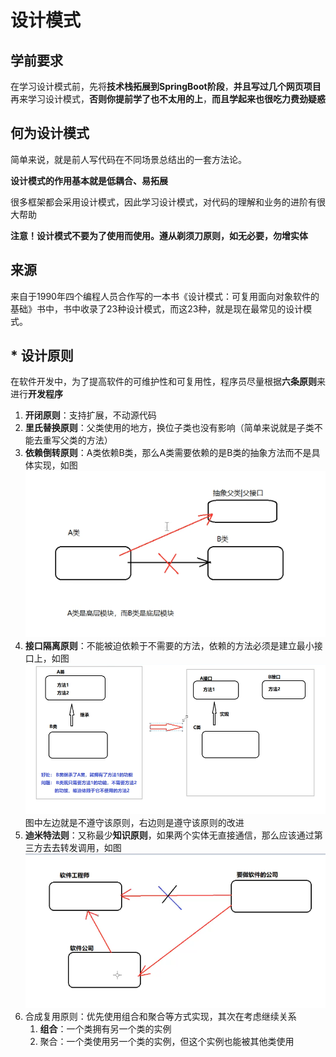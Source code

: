 # 设计模式

## 学前要求

在学习设计模式前，先将**技术栈拓展到SpringBoot阶段**，**并且写过几个网页项目**再来学习设计模式，**否则你提前学了也不太用的上**，**而且学起来也很吃力费劲疑惑**

## 何为设计模式

简单来说，就是前人写代码在不同场景总结出的一套方法论。

**设计模式的作用基本就是低耦合、易拓展**

很多框架都会采用设计模式，因此学习设计模式，对代码的理解和业务的进阶有很大帮助

**注意！设计模式不要为了使用而使用。遵从剃须刀原则，如无必要，勿增实体**

## 来源

来自于1990年四个编程人员合作写的一本书《设计模式：可复用面向对象软件的基础》书中，书中收录了23种设计模式，而这23种，就是现在最常见的设计模式。

## * 设计原则

在软件开发中，为了提高软件的可维护性和可复用性，程序员尽量根据**六条原则**来进行**开发程序**

1. **开闭原则**：支持扩展，不动源代码
2. **里氏替换原则**：父类使用的地方，换位子类也没有影响（简单来说就是子类不能去重写父类的方法）
3. **依赖倒转原则**：A类依赖B类，那么A类需要依赖的是B类的抽象方法而不是具体实现，如图![依赖倒转原则](./1.基础.assets/e3f5eacc-75ff-4544-9281-061d0a7dd54f.png)
4. **接口隔离原则**：不能被迫依赖于不需要的方法，依赖的方法必须是建立最小接口上，如图![设计图](./1.基础.assets/29db424f-0cfa-4801-ac1d-6096fa42dee0.png)图中左边就是不遵守该原则，右边则是遵守该原则的改进
5. **迪米特法则**：又称最少**知识原则**，如果两个实体无直接通信，那么应该通过第三方去去转发调用，如图![设计原则](./1.基础.assets/2fe91571-00d0-43de-a035-7186a5b65437.png)
6. 合成复用原则：优先使用组合和聚合等方式实现，其次在考虑继续关系
   1. **组合**：一个类拥有另一个类的实例
   2. 聚合：一个类使用另一个类的实例，但这个实例也能被其他类使用